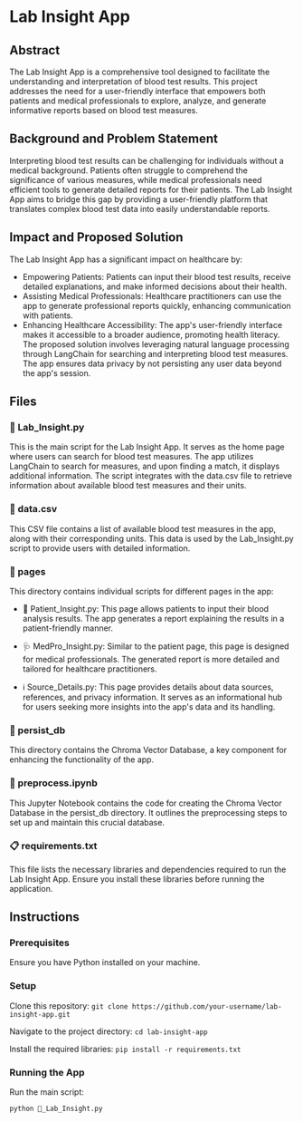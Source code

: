 # Lab Insight App

## Abstract
The Lab Insight App is a comprehensive tool designed to facilitate the understanding and interpretation of blood test results. This project addresses the need for a user-friendly interface that empowers both patients and medical professionals to explore, analyze, and generate informative reports based on blood test measures.

## Background and Problem Statement
Interpreting blood test results can be challenging for individuals without a medical background. Patients often struggle to comprehend the significance of various measures, while medical professionals need efficient tools to generate detailed reports for their patients. The Lab Insight App aims to bridge this gap by providing a user-friendly platform that translates complex blood test data into easily understandable reports.

## Impact and Proposed Solution
The Lab Insight App has a significant impact on healthcare by:
- Empowering Patients: Patients can input their blood test results, receive detailed explanations, and make informed decisions about their health.
- Assisting Medical Professionals: Healthcare practitioners can use the app to generate professional reports quickly, enhancing communication with patients.
- Enhancing Healthcare Accessibility: The app's user-friendly interface makes it accessible to a broader audience, promoting health literacy.
The proposed solution involves leveraging natural language processing through LangChain for searching and interpreting blood test measures. The app ensures data privacy by not persisting any user data beyond the app's session.

## Files
### 🔬 Lab_Insight.py
This is the main script for the Lab Insight App. It serves as the home page where users can search for blood test measures. The app utilizes LangChain to search for measures, and upon finding a match, it displays additional information. The script integrates with the data.csv file to retrieve information about available blood test measures and their units.

### 📁 data.csv
This CSV file contains a list of available blood test measures in the app, along with their corresponding units. This data is used by the Lab_Insight.py script to provide users with detailed information.

### 📁 pages
This directory contains individual scripts for different pages in the app:

- 📇 Patient_Insight.py: This page allows patients to input their blood analysis results. The app generates a report explaining the results in a patient-friendly manner.

- 🩺 MedPro_Insight.py: Similar to the patient page, this page is designed for medical professionals. The generated report is more detailed and tailored for healthcare practitioners.

- ℹ️ Source_Details.py: This page provides details about data sources, references, and privacy information. It serves as an informational hub for users seeking more insights into the app's data and its handling.

### 📁 persist_db
This directory contains the Chroma Vector Database, a key component for enhancing the functionality of the app.

### 📝 preprocess.ipynb
This Jupyter Notebook contains the code for creating the Chroma Vector Database in the persist_db directory. It outlines the preprocessing steps to set up and maintain this crucial database.

### 📋 requirements.txt
This file lists the necessary libraries and dependencies required to run the Lab Insight App. Ensure you install these libraries before running the application.

## Instructions
### Prerequisites
Ensure you have Python installed on your machine.

### Setup
Clone this repository:
``` git clone https://github.com/your-username/lab-insight-app.git ```

Navigate to the project directory:
``` cd lab-insight-app ```

Install the required libraries:
``` pip install -r requirements.txt ```

### Running the App
Run the main script:

``` python 🔬_Lab_Insight.py ``` 
